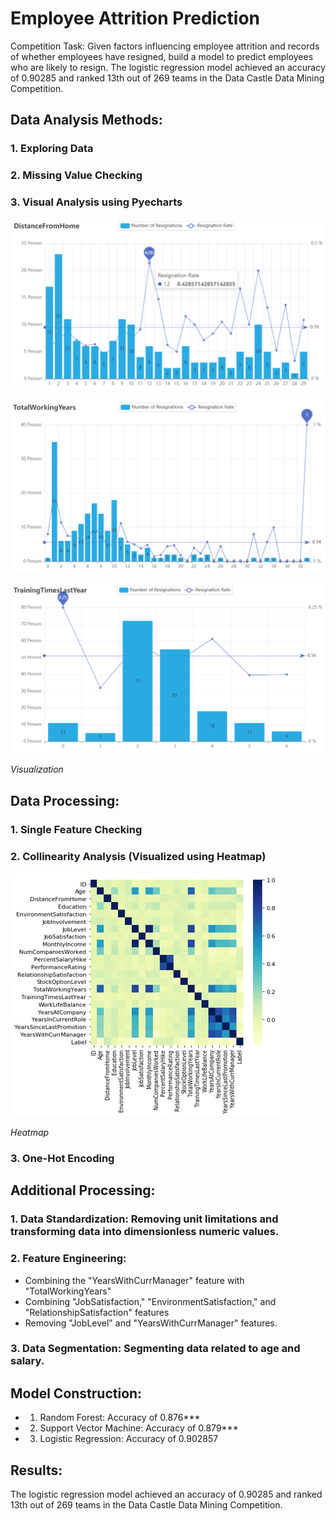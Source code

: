 # Employee Attrition Prediction
Competition Task: Given factors influencing employee attrition and records of whether employees have resigned, build a model to predict employees who are likely to resign. The logistic regression model achieved an accuracy of 0.90285 and ranked 13th out of 269 teams in the Data Castle Data Mining Competition.

## Data Analysis Methods:
### 1. Exploring Data
### 2. Missing Value Checking
### 3. Visual Analysis using Pyecharts

![Screenshot 1](https://github.com/Starrywoof/Employee-Attrition-Prediction/blob/main/Pictures/Distance%20from%20Home.png)

![Screenshot 2](https://github.com/Starrywoof/Employee-Attrition-Prediction/blob/main/Pictures/Total%20Working%20Years.png)

![Screenshot 3](https://github.com/Starrywoof/Employee-Attrition-Prediction/blob/main/Pictures/Travel%20Time.png)

*Visualization*

## Data Processing:
### 1. Single Feature Checking


### 2. Collinearity Analysis (Visualized using Heatmap)

![Screenshot 4](https://github.com/Starrywoof/Employee-Attrition-Prediction/blob/main/Pictures/Heatmap.png)

*Heatmap*

### 3. One-Hot Encoding



## Additional Processing:
### 1. Data Standardization: Removing unit limitations and transforming data into dimensionless numeric values.

### 2. Feature Engineering:
- Combining the "YearsWithCurrManager" feature with "TotalWorkingYears"
- Combining "JobSatisfaction," "EnvironmentSatisfaction," and "RelationshipSatisfaction" features
- Removing "JobLevel" and "YearsWithCurrManager" features.

### 3. Data Segmentation: Segmenting data related to age and salary.

## Model Construction:
- 1. Random Forest: Accuracy of 0.876***
- 2. Support Vector Machine: Accuracy of 0.879***
- 3. Logistic Regression: Accuracy of 0.902857

## Results:
The logistic regression model achieved an accuracy of 0.90285 and ranked 13th out of 269 teams in the Data Castle Data Mining Competition.